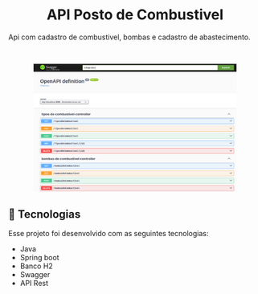 <h1 align="center"> API Posto de Combustivel </h1>

Api com cadastro de combustivel, bombas e cadastro de abastecimento.

<br>

<p align="center">
  <img src="https://github.com/veigarj/apijavaspringposto/blob/main/img.png" width="80%">
</p>

## 🚀 Tecnologias

Esse projeto foi desenvolvido com as seguintes tecnologias:

- Java
- Spring boot
- Banco H2
- Swagger
- API Rest
